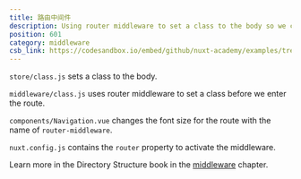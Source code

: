 ```yaml
---
title: 路由中间件
description: Using router middleware to set a class to the body so we can then style differently depending on the route
position: 601
category: middleware
csb_link: https://codesandbox.io/embed/github/nuxt-academy/examples/tree/master/middleware/router-middleware?fontsize=14&hidenavigation=1&module=%2Fnuxt.config.js&theme=dark&view=editor
---
```


<example-intro></example-intro>

`store/class.js` sets a class to the body.

`middleware/class.js` uses router middleware to set a class before we enter the route.

`components/Navigation.vue` changes the font size for the route with the name of `router-middleware`.

`nuxt.config.js` contains the `router` property to activate the middleware.

<base-alert type="next">

Learn more in the Directory Structure book in the [middleware](/docs/2.x/directory-structure/middleware#router-middleware) chapter.

</base-alert>

<code-sandbox :src="csb_link"></code-sandbox>
